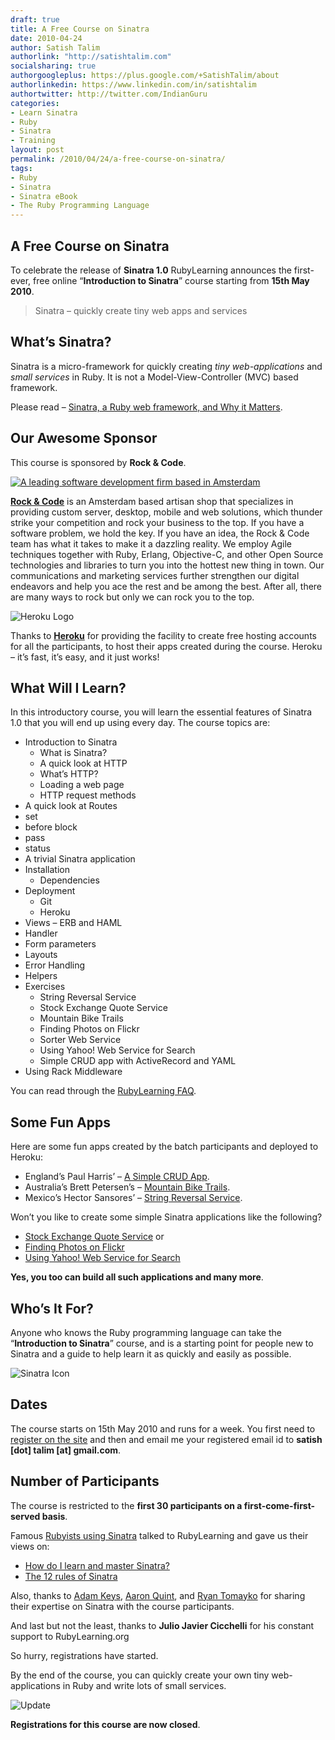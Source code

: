 ```yaml
---
draft: true
title: A Free Course on Sinatra
date: 2010-04-24
author: Satish Talim
authorlink: "http://satishtalim.com"
socialsharing: true
authorgoogleplus: https://plus.google.com/+SatishTalim/about
authorlinkedin: https://www.linkedin.com/in/satishtalim
authortwitter: http://twitter.com/IndianGuru
categories:
- Learn Sinatra
- Ruby
- Sinatra
- Training
layout: post
permalink: /2010/04/24/a-free-course-on-sinatra/
tags:
- Ruby
- Sinatra
- Sinatra eBook
- The Ruby Programming Language
---
```

## A Free Course on Sinatra

To celebrate the release of **Sinatra 1.0** RubyLearning announces the
first-ever, free online “**Introduction to Sinatra**” course starting
from **15th May 2010**.

> Sinatra – quickly create tiny web apps and services

## What’s Sinatra?

Sinatra is a micro-framework for quickly creating *tiny
web-applications* and *small services* in Ruby. It is not a
Model-View-Controller (MVC) based framework.

Please read – [Sinatra, a Ruby web framework, and Why it
Matters](http://deadprogrammersociety.blogspot.com/2007/10/sinatra-ruby-web-framework-and-why-it.html).

## Our Awesome Sponsor

This course is sponsored by **Rock & Code**.

[![A leading software development firm based in
Amsterdam](http://rubylearning.com/images/rockncode-125.png "A leading software development firm based in Amsterdam")](http://rock-n-code.com/)

**[Rock & Code](http://rock-n-code.com/)** is an Amsterdam based artisan
shop that specializes in providing custom server, desktop, mobile and
web solutions, which thunder strike your competition and rock your
business to the top. If you have a software problem, we hold the key. If
you have an idea, the Rock & Code team has what it takes to make it a
dazzling reality. We employ Agile techniques together with Ruby, Erlang,
Objective-C, and other Open Source technologies and libraries to turn
you into the hottest new thing in town. Our communications and marketing
services further strengthen our digital endeavors and help you ace the
rest and be among the best. After all, there are many ways to rock but
only we can rock you to the top.

![Heroku
Logo](http://rubylearning.com/images/heroku-optimized.gif "Heroku")

Thanks to [**Heroku**](http://heroku.com/) for providing the facility to
create free hosting accounts for all the participants, to host their
apps created during the course. Heroku – it’s fast, it’s easy, and it
just works!

## What Will I Learn?

In this introductory course, you will learn the essential features of
Sinatra 1.0 that you will end up using every day. The course topics are:

-   Introduction to Sinatra
    -   What is Sinatra?
    -   A quick look at HTTP
    -   What’s HTTP?
    -   Loading a web page
    -   HTTP request methods
-   A quick look at Routes
-   set
-   before block
-   pass
-   status
-   A trivial Sinatra application
-   Installation
    -   Dependencies
-   Deployment
    -   Git
    -   Heroku
-   Views – ERB and HAML
-   Handler
-   Form parameters
-   Layouts
-   Error Handling
-   Helpers
-   Exercises
    -   String Reversal Service
    -   Stock Exchange Quote Service
    -   Mountain Bike Trails
    -   Finding Photos on Flickr
    -   Sorter Web Service
    -   Using Yahoo! Web Service for Search
    -   Simple CRUD app with ActiveRecord and YAML
-   Using Rack Middleware

You can read through the [RubyLearning
FAQ](http://rubylearning.com/satishtalim/faq.html).

## Some Fun Apps

Here are some fun apps created by the batch participants and deployed to
Heroku:

-   England’s Paul Harris’ – [A Simple CRUD
    App](http://pchcrud.heroku.com/).
-   Australia’s Brett Petersen’s – [Mountain Bike
    Trails](http://blazing-waterfall-72.heroku.com/).
-   Mexico’s Hector Sansores’ – [String Reversal
    Service](http://sinatra2.hectorsq.com/).

Won’t you like to create some simple Sinatra applications like the
following?

-   [Stock Exchange Quote
    Service](http://afternoon-cloud-19.heroku.com/) or
-   [Finding Photos on Flickr](http://vivid-flower-63.heroku.com/)
-   [Using Yahoo! Web Service for
    Search](http://blooming-window-92.heroku.com/)

**Yes, you too can build all such applications and many more**.

## Who’s It For?

Anyone who knows the Ruby programming language can take the
“**Introduction to Sinatra**” course, and is a starting point for people
new to Sinatra and a guide to help learn it as quickly and easily as
possible.

![Sinatra
Icon](http://rubylearning.com/images/sinatralogo.jpg "Sinatra microframework")

## Dates

The course starts on 15th May 2010 and runs for a week. You first need
to [register on the site](http://rubylearning.org/) and then and email
me your registered email id to **satish [dot] talim [at] gmail.com**.

## Number of Participants

The course is restricted to the **first 30 participants on a
first-come-first-served basis**.

Famous [Rubyists using
Sinatra](http://rubylearning.com/blog/2009/06/29/20-rubyists-using-sinatra-do-you/)
talked to RubyLearning and gave us their views on:

-   [How do I learn and master
    Sinatra?](http://rubylearning.com/blog/2009/08/11/blake-mizerany-how-do-i-learn-and-master-sinatra/)
-   [The 12 rules of
    Sinatra](http://rubylearning.com/blog/2009/07/19/what-are-the-twelve-rules-of-sinatra/)

Also, thanks to [Adam
Keys](http://rubylearning.com/blog/2009/03/03/interview-adam-keys-on-sinatra/),
[Aaron
Quint](http://rubylearning.com/blog/2009/03/20/interview-aaron-quint-on-sinatra/),
and [Ryan
Tomayko](http://rubylearning.com/blog/2009/03/20/interview-ryan-tomayko-on-sinatra/)
for sharing their expertise on Sinatra with the course participants.

And last but not the least, thanks to **Julio Javier Cicchelli** for his
constant support to RubyLearning.org

So hurry, registrations have started.

By the end of the course, you can quickly create your own tiny
web-applications in Ruby and write lots of small services.

![Update](http://rubylearning.com/images/update.jpg "Update")

**Registrations for this course are now closed**.
